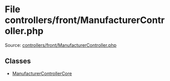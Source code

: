 File controllers/front/ManufacturerController.php
=========

Source: [controllers/front/ManufacturerController.php](https://github.com/PrestaShop/PrestaShop/blob/1.5.0.1/controllers/front/ManufacturerController.php)


Classes
-------

* [ManufacturerControllerCore](class.ManufacturerControllerCore.md)


